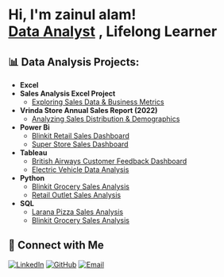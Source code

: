 <h1>Hi, I'm zainul alam! <br/><a href="https://github.com/zainul178">Data Analyst</a> , Lifelong Learner</a>

<h2> 📊 Data Analysis Projects:</h2>

- <b>Excel</b>
- <b>Sales Analysis Excel Project</b>
  - [Exploring Sales Data & Business Metrics](https://github.com/zainul178/excel-sales-analysis-)
- <b>Vrinda Store Annual Sales Report (2022)</b>
  - [Analyzing Sales Distribution & Demographics](https://github.com/zainul178/Vrinda-Store-analysis)
- <b>Power Bi</b>
  - [Blinkit Retail Sales Dashboard](https://github.com/zainul178/Blinkit-Retail-Sales-analysis)
  - [Super Store Sales Dashboard](https://github.com/zainul178/Super-Store-Sales-analysis)
- <b>Tableau</b>
  - [British Airways Customer Feedback Dashboard](https://github.com/zainul178/British-Airways-analysis)
  - [Electric Vehicle Data Analysis](https://github.com/zainul178/Electric-Vehicle-analysis)
- <b>Python</b>
  - [Blinkit Grocery Sales Analysis](https://github.com/zainul178/Blinkit-Grocery-Sales-Analysis-Python-)
  - [Retail Outlet Sales Analysis](https://github.com/zainul178/Retail-Outlet-Sales-Analysis-Python-)
- <b>SQL</b>
  - [Larana Pizza Sales Analysis](https://github.com/zainul178/Larana-Pizza-Sales-Analysis-SQL-/tree/main)
  - [Blinkit Grocery Sales Analysis](https://github.com/zainul178/Blinkit-Grocery-Sales-Analysis-SQL-)



## 🤳 Connect with Me

[![LinkedIn](https://img.shields.io/badge/LinkedIn-Zainul_Alam-0077B5?style=flat&logo=linkedin)](https://www.linkedin.com/in/zainul-alam-1b3268350)
[![GitHub](https://img.shields.io/badge/GitHub-zainul178-181717?style=flat&logo=github)](https://github.com/zainul178)
[![Email](https://img.shields.io/badge/Email-zainulalam788%40gmail.com-EA4335?style=flat&logo=gmail&logoColor=white)](mailto:zainulalam788@gmail.com)
